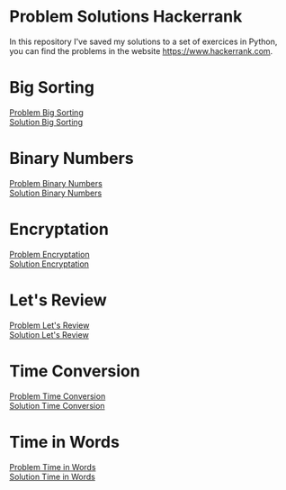 # Problem Solutions Hackerrank

In this repository I've saved my solutions to a set of exercices in Python, you can find the problems in the website https://www.hackerrank.com.

# Big Sorting
[Problem Big Sorting]  
[Solution Big Sorting]

# Binary Numbers
[Problem Binary Numbers]  
[Solution Binary Numbers]

# Encryptation
[Problem Encryptation]  
[Solution Encryptation]

# Let's Review
[Problem Let's Review]  
[Solution Let's Review]

# Time Conversion
[Problem Time Conversion]  
[Solution Time Conversion]

# Time in Words
[Problem Time in Words]  
[Solution Time in Words]




[Problem Big Sorting]: https://www.hackerrank.com/challenges/big-sorting/problem?h_r=internal-search
[Solution Big Sorting]: https://github.com/CarlosAlfredoMarin/Problem_Solutions_Hackerrank/tree/main/Big_Sorting

[Problem Binary Numbers]: https://www.hackerrank.com/challenges/30-binary-numbers/problem
[Solution Binary Numbers]: https://github.com/CarlosAlfredoMarin/Problem_Solutions_Hackerrank/tree/main/Binary_Numbers

[Problem Encryptation]: https://www.hackerrank.com/challenges/encryption/problem?isFullScreen=true
[Solution Encryptation]: https://github.com/CarlosAlfredoMarin/Problem_Solutions_Hackerrank/tree/main/Encryptation

[Problem Let's Review]: https://www.hackerrank.com/challenges/30-binary-numbers/problem
[Solution Let's Review]: https://github.com/CarlosAlfredoMarin/Problem_Solutions_Hackerrank/tree/main/Lets_Review

[Problem Time Conversion]: https://www.hackerrank.com/challenges/time-conversion/problem?isFullScreen=true
[Solution Time Conversion]: https://github.com/CarlosAlfredoMarin/Problem_Solutions_Hackerrank/tree/main/Time_Conversion

[Problem Time in Words]: https://www.hackerrank.com/challenges/the-time-in-words/problem?isFullScreen=true
[Solution Time in Words]: https://github.com/CarlosAlfredoMarin/Problem_Solutions_Hackerrank/tree/main/Time_in_Words   
